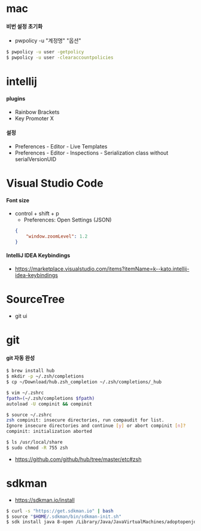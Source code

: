 # mac
#### 비번 설정 초기화
- pwpolicy -u "계정명" "옵션"
~~~bash
$ pwpolicy -u user -getpolicy     
$ pwpolicy -u user -clearaccountpolicies
~~~ 

# intellij
#### plugins
* Rainbow Brackets
* Key Promoter X

#### 설정
* Preferences - Editor - Live Templates
* Preferences - Editor - Inspections - Serialization class without serialVersionUID

# Visual Studio Code
#### Font size
* control + shift + p 
  * Preferences: Open Settings (JSON)
  ~~~json
  {
      "window.zoomLevel": 1.2
  }
  ~~~

#### IntelliJ IDEA Keybindings
* https://marketplace.visualstudio.com/items?itemName=k--kato.intellij-idea-keybindings

# SourceTree
- git ui

# git

#### git 자동 완성

~~~sh
$ brew install hub
$ mkdir -p ~/.zsh/completions
$ cp ~/Download/hub.zsh_completion ~/.zsh/completions/_hub

$ vim ~/.zshrc
fpath=(~/.zsh/completions $fpath) 
autoload -U compinit && compinit

$ source ~/.zshrc
zsh compinit: insecure directories, run compaudit for list.
Ignore insecure directories and continue [y] or abort compinit [n]? 
compinit: initialization aborted

$ ls /usr/local/share
$ sudo chmod -R 755 zsh
~~~

* https://github.com/github/hub/tree/master/etc#zsh

# sdkman
* https://sdkman.io/install

~~~bash
$ curl -s "https://get.sdkman.io" | bash
$ source "$HOME/.sdkman/bin/sdkman-init.sh"
$ sdk install java 8-open /Library/Java/JavaVirtualMachines/adoptopenjdk-8.jdk/Contents/Home 
~~~

